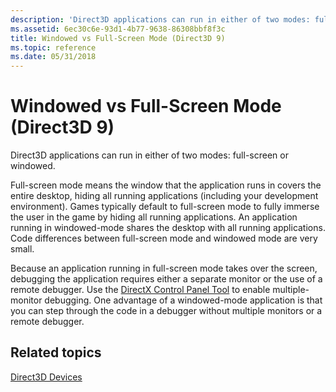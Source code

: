 ```yaml
---
description: 'Direct3D applications can run in either of two modes: full-screen or windowed.'
ms.assetid: 6ec30c6e-93d1-4b77-9638-86308bbf8f3c
title: Windowed vs Full-Screen Mode (Direct3D 9)
ms.topic: reference
ms.date: 05/31/2018
---
```


# Windowed vs Full-Screen Mode (Direct3D 9)

Direct3D applications can run in either of two modes: full-screen or windowed.

Full-screen mode means the window that the application runs in covers the entire desktop, hiding all running applications (including your development environment). Games typically default to full-screen mode to fully immerse the user in the game by hiding all running applications. An application running in windowed-mode shares the desktop with all running applications. Code differences between full-screen mode and windowed mode are very small.

Because an application running in full-screen mode takes over the screen, debugging the application requires either a separate monitor or the use of a remote debugger. Use the [DirectX Control Panel Tool](https://msdn.microsoft.com/library/Ee416791(v=VS.85).aspx) to enable multiple-monitor debugging. One advantage of a windowed-mode application is that you can step through the code in a debugger without multiple monitors or a remote debugger.

## Related topics

<dl> <dt>

[Direct3D Devices](direct3d-devices.md)
</dt> </dl>

 

 



